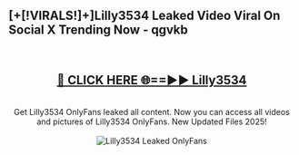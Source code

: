 <h2>[+[!VIRALS!]+]Lilly3534 Leaked Video Viral On Social X Trending Now - qgvkb</h2>
<br>
<div align="center">
<h2><a href="https://libra.edu.pl?Lilly3534" rel="nofollow">🔴 CLICK HERE 🌐==►► Lilly3534</a></h2>
<br>
Get Lilly3534 OnlyFans leaked all content. Now you can access all videos and pictures of Lilly3534 OnlyFans. New Updated Files 2025!
<br>
<br>
<a href="https://libra.edu.pl?Lilly3534" rel="nofollow" data-target="animated-image.originalLink"><img src="https://i.ibb.co.com/WyWwxjT/player-gif2.gif" alt="Lilly3534 Leaked OnlyFans" style="max-width: 100%; display: inline-block;" data-target="animated-image.originalImage"></a>
</div>
<br>